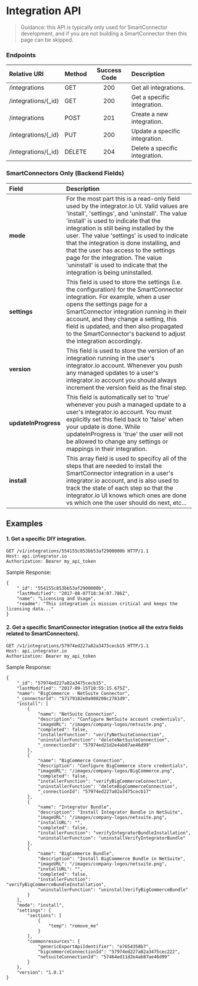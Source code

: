 Integration API
===========
>Guidance: this API is typically only used for SmartConnector development, and if you are not building a SmartConnector then this page can be skipped.


### Endpoints
| Relative URI| Method | Success Code | Description|
|:-------------------|:-------|:------------:|:------------------------------|
|/integrations|GET|200|Get all integrations.|
|/integrations/{_id}|GET|200|Get a specific integration.|
|/integrations|POST|201|Create a new integration.|
|/integrations/{_id}|PUT|200|Update a specific integration.|
|/integrations/{_id}|DELETE|204|Delete a specific integration.|

### SmartConnectors Only (Backend Fields)

| Field| Description|
|:------------|:------------|
| **mode**|For the most part this is a read-only field used by the integrator.io UI.  Valid values are 'install', 'settings', and 'uninstall'.  The value 'install' is used to indicate that the integration is still being installed by the user.  The value 'settings' is used to indicate that the integration is done installing, and that the user has access to the settings page for the integration.  The value 'uninstall' is used to indicate that the integration is being uninstalled.|
| **settings**|This field is used to store the settings (i.e. the configuration) for the SmartConnector integration.  For example, when a user opens the settings page for a SmartConnector integration running in their account, and they change a setting, this field is updated, and then also propagated to the SmartConnector's backend to adjust the integration accordingly.|
| **version**|This field is used to store the version of an integration running in the user's integrator.io account.  Whenever you push any managed updates to a user's integrator.io account you should always increment the version field as the final step.|
| **updateInProgress**|This field is automatically set to 'true' whenever you push a managed update to a user's integrator.io account.  You must explicitly set this field back to 'false' when your update is done.  While updateInProgress is 'true' the user will not be allowed to change any settings or mappings in their integration.|
| **install**|This array field is used to specifcy all of the steps that are needed to install the SmartConnector integration in a user's integrator.io account, and is also used to track the state of each step so that the integrator.io UI knows which ones are done vs which one the user should do next, etc...|

## Examples

#### 1.  Get a specific DIY integration.

```
GET /v1/integrations/554155c853bb53af2900000b HTTP/1.1
Host: api.integrator.io
Authorization: Bearer my_api_token
```

Sample Response:

```
{
    "_id": "554155c853bb53af2900000b",
    "lastModified": "2017-08-07T18:34:07.786Z",
    "name": "Licensing and Usage",
    "readme": "This integration is mission critical and keeps the licensing data..."
}
```


#### 2.  Get a specific SmartConnector integration (notice all the extra fields related to SmartConnectors).

```
GET /v1/integrations/57974ed227a82a3475cecb15 HTTP/1.1
Host: api.integrator.io
Authorization: Bearer my_api_token
```

Sample Response:

```
{
    "_id": "57974ed227a82a3475cecb15",
    "lastModified": "2017-09-15T10:55:15.675Z",
    "name": "BigCommerce - NetSuite Connector",
    "_connectorId": "57179182e0a908200c2781d9",
    "install": [
        {
            "name": "NetSuite Connection",
            "description": "Configure NetSuite account credentials",
            "imageURL": "/images/company-logos/netsuite.png",
            "completed": false,
            "installerFunction": "verifyNetSuiteConnection",
            "uninstallerFunction": "deleteNetSuiteConnection",
            "_connectionId": "57974ed21d2e4ab87ae46d99"
        },
        {
            "name": "BigCommerce Connection",
            "description": "Configure BigCommerce store credentials",
            "imageURL": "/images/company-logos/BigCommerce.png",
            "completed": false,
            "installerFunction": "verifyBigCommerceConnection",
            "uninstallerFunction": "deleteBigCommerceConnection",
            "_connectionId": "57974ed227a82a3475cecb17"
        },
        {
            "name": "Integrator Bundle",
            "description": "Install Integrator Bundle in NetSuite",
            "imageURL": "/images/company-logos/netsuite.png",
            "installURL": "",
            "completed": false,
            "installerFunction": "verifyIntegratorBundleInstallation",
            "uninstallerFunction": "uninstallVerifyIntegratorBundle"
        },
        {
            "name": "BigCommerce Bundle",
            "description": "Install BigCommerce Bundle in NetSuite",
            "imageURL": "/images/company-logos/netsuite.png",
            "installURL": "",
            "completed": false,
            "installerFunction": "verifyBigCommerceBundleInstallation",
            "uninstallerFunction": "uninstallVerifyBigCommerceBundle"
        }
    ],
    "mode": "install",
    "settings": {
        "sections": [
            {
                "temp": "remove_me"
            }
        ],
        "commonresources": {
            "genericExportApiIdentifier": "e7654358b7",
            "bigcommerceConnectionId": "57974ed227a82a3475cec222",
            "netsuiteConnectionId": "57464ed11d2e4ab87ae46d99"
        }
    },
    "version": "1.0.1"
}
```
